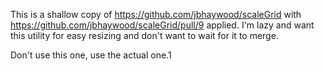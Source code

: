 This is a shallow copy of https://github.com/jbhaywood/scaleGrid with https://github.com/jbhaywood/scaleGrid/pull/9
applied. I'm lazy and want this utility for easy resizing and don't want to wait for it to merge.

Don't use this one, use the actual one.1